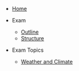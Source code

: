<!-- _sidebar.md -->

- [Home](README.md)

- Exam
  - [Outline](outline.md)
  - [Structure](structure.md)
  
- Exam Topics
  - [Weather and Climate](topics/weather_and_climate.md)